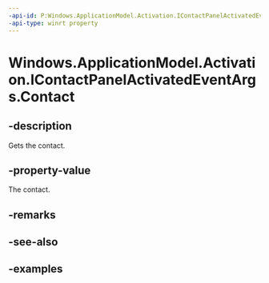 ```yaml
---
-api-id: P:Windows.ApplicationModel.Activation.IContactPanelActivatedEventArgs.Contact
-api-type: winrt property
---
```


<!-- Property syntax.
public Contact Contact { get; }
-->

# Windows.ApplicationModel.Activation.IContactPanelActivatedEventArgs.Contact

## -description

Gets the contact. 

## -property-value

The contact. 

## -remarks

## -see-also

## -examples

